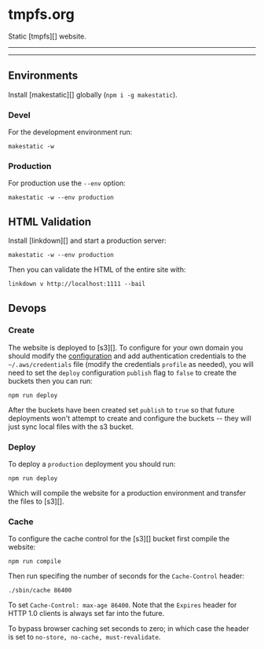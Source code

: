 # tmpfs.org

Static [tmpfs][] website.

***
<!-- @toc -->
***

## Environments

Install [makestatic][] globally (`npm i -g makestatic`).

### Devel

For the development environment run:

```
makestatic -w
```

### Production

For production use the `--env` option:

```
makestatic -w --env production
```

## HTML Validation

Install [linkdown][] and start a production server:

```
makestatic -w --env production
```

Then you can validate the HTML of the entire site with:

```
linkdown v http://localhost:1111 --bail
```

## Devops

### Create

The website is deployed to [s3][]. To configure for your own domain you should modify the [configuration](/app.production.js) and add authentication credentials to the `~/.aws/credentials` file (modify the credentials `profile` as needed), you will need to set the `deploy` configuration `publish` flag to `false` to create the buckets then you can run:

```
npm run deploy
```

After the buckets have been created set `publish` to `true` so that future deployments won't attempt to create and configure the buckets -- they will just sync local files with the s3 bucket.

### Deploy

To deploy a `production` deployment you should run:

```
npm run deploy
```

Which will compile the website for a production environment and transfer the files to [s3][].

### Cache

To configure the cache control for the [s3][] bucket first compile the website:

```
npm run compile
```

Then run specifing the number of seconds for the `Cache-Control` header:

```
./sbin/cache 86400
```

To set `Cache-Control: max-age 86400`. Note that the `Expires` header for HTTP 1.0 clients is always set far into the future.

To bypass browser caching set seconds to zero; in which case the header is set to `no-store, no-cache, must-revalidate`.

<? @include {=readme} developer.md ?>

<? @include {=readme} license.md links.md ?>

